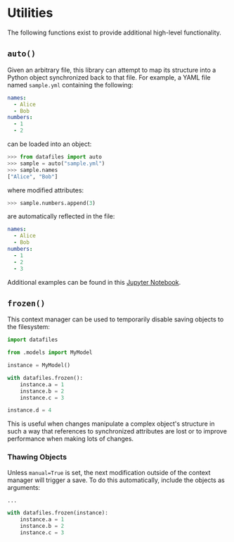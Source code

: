 # Utilities

The following functions exist to provide additional high-level functionality.

## `auto()`

Given an arbitrary file, this library can attempt to map its structure into a Python object synchronized back to that file. For example, a YAML file named `sample.yml` containing the following:

```yaml
names:
  - Alice
  - Bob
numbers:
  - 1
  - 2
```

can be loaded into an object:

```python
>>> from datafiles import auto
>>> sample = auto("sample.yml")
>>> sample.names
["Alice", "Bob"]
```

where modified attributes:

```python
>>> sample.numbers.append(3)
```

are automatically reflected in the file:

```yaml hl_lines='7'
names:
  - Alice
  - Bob
numbers:
  - 1
  - 2
  - 3
```

Additional examples can be found in this [Jupyter Notebook](https://github.com/jacebrowning/datafiles/blob/main/notebooks/file_inference.ipynb).

## `frozen()`

This context manager can be used to temporarily disable saving objects to the filesystem:

```python
import datafiles

from .models import MyModel

instance = MyModel()

with datafiles.frozen():
    instance.a = 1
    instance.b = 2
    instance.c = 3

instance.d = 4

```

This is useful when changes manipulate a complex object's structure in such a way that references to synchronized attributes are lost or to improve performance when making lots of changes.

### Thawing Objects

Unless `manual=True` is set, the next modification outside of the context manager will trigger a save. To do this automatically, include the objects as arguments:

```python
...

with datafiles.frozen(instance):
    instance.a = 1
    instance.b = 2
    instance.c = 3
```


